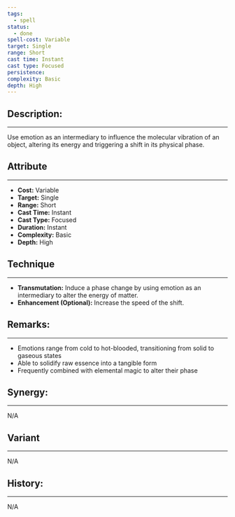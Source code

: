```yaml
---
tags:
  - spell
status:
  - done
spell-cost: Variable
target: Single
range: Short
cast time: Instant
cast type: Focused
persistence:
complexity: Basic
depth: High
---
```

## Description:  
---  
Use emotion as an intermediary to influence the molecular vibration of an object, altering its energy and triggering a shift in its physical phase.  
  
## Attribute  
___  
- __Cost:__ Variable  
- __Target:__ Single  
- __Range:__ Short  
- __Cast Time:__ Instant  
- __Cast Type:__ Focused  
- __Duration:__ Instant  
- __Complexity:__ Basic  
- __Depth:__ High  
  
## Technique  
___  
- __Transmutation:__ Induce a phase change by using emotion as an intermediary to alter the energy of matter.  
- __Enhancement (Optional):__ Increase the speed of the shift.  
  
## Remarks:  
___  
- Emotions range from cold to hot-blooded, transitioning from solid to gaseous states  
- Able to solidify raw essence into a tangible form  
- Frequently combined with elemental magic to alter their phase  
  
## Synergy:  
___  
N/A  
  
## Variant  
___  
N/A  
  
## History:  
___  
N/A
